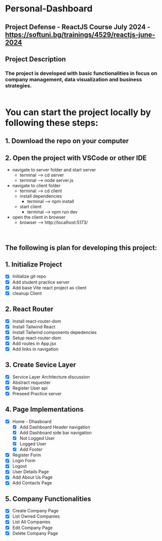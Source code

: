 # Personal-Dashboard
## Project Defense - ReactJS Course July 2024 - https://softuni.bg/trainings/4529/reactjs-june-2024
## Project Description
### The project is developed with basic functionalities in focus on company management, data visualization and business strategies.<br><br>

# You can start the project locally by following these steps:
## 1. Download the repo on your computer
## 2. Open the project with VSCode or other IDE
  - navigate to server folder and start server
      * terminal --> cd server
      * terminal --> node server.js
  - navigate to client folder
      * terminal --> cd client
    - install dependencies
      * terminal --> npm install
    - start client
      * terminal --> npm run dev
  - open the client in browser
    * browser --> http://localhost:5173/

<br>

## The following is plan for developing this project:

## 1. Initialize Project
- [x] Initialize git repo
- [x] Add student practice server
- [x] Add base Vite react project as client
- [x] cleanup Client

## 2. React Router
- [x] Install react-router-dom
- [x] Install Tailwind React
- [x] Install Tailwind components depedencies
- [x] Setup react-router-dom
- [x] Add routes in App.jsx
- [x] Add links in navigation

## 3. Create Sevice Layer
- [x] Service Layer Architecture discussion
- [x] Abstract requester
- [x] Register User api
- [x] Preseed Practice server

## 4. Page Implementations
- [x] Home - Dhasboard
  - [x] Add Dashboard Header navigation
  - [x] Add Dashboard side bar navigation 
  - [x] Not Logged User
  - [x] Logged User
  - [x] Add Footer
- [x] Register Form
- [x] Login Form
- [x] Logout
- [x] User Details Page
- [x] Add About Us Page
- [x] Add Contacts Page

## 5. Company Functionalities
- [x] Create Company Page
- [x] List Owned Companies
- [x] List All Companies
- [x] Edit Company Page
- [x] Delete Company Page
